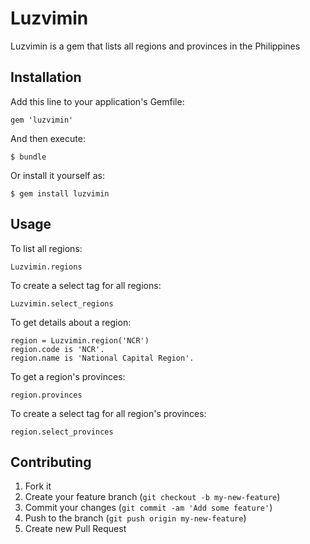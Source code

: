 # Luzvimin

Luzvimin is a gem that lists all regions and provinces in the Philippines

## Installation

Add this line to your application's Gemfile:

    gem 'luzvimin'

And then execute:

    $ bundle

Or install it yourself as:

    $ gem install luzvimin

## Usage

To list all regions:
  
    Luzvimin.regions

To create a select tag for all regions:
  
    Luzvimin.select_regions

To get details about a region:

    region = Luzvimin.region('NCR')
    region.code is 'NCR'.
    region.name is 'National Capital Region'.

To get a region's provinces:

    region.provinces

To create a select tag for all region's provinces:

    region.select_provinces

## Contributing

1. Fork it
2. Create your feature branch (`git checkout -b my-new-feature`)
3. Commit your changes (`git commit -am 'Add some feature'`)
4. Push to the branch (`git push origin my-new-feature`)
5. Create new Pull Request
